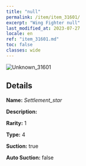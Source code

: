 ```yaml
---
title: "null"
permalink: /item/item_31601/
excerpt: "Wing Fighter null"
last_modified_at: 2023-07-27
locale: en
ref: "item_31601.md"
toc: false
classes: wide
---
```



 ![Unknown_31601](/images/item/Settlement_star_p.png)



## Details

 **Name:** *Settlement_star* 

 **Description:** 

 **Rarity:** 1 

 **Type:** 4 

 **Suction:** true 

 **Auto Suction:** false 


